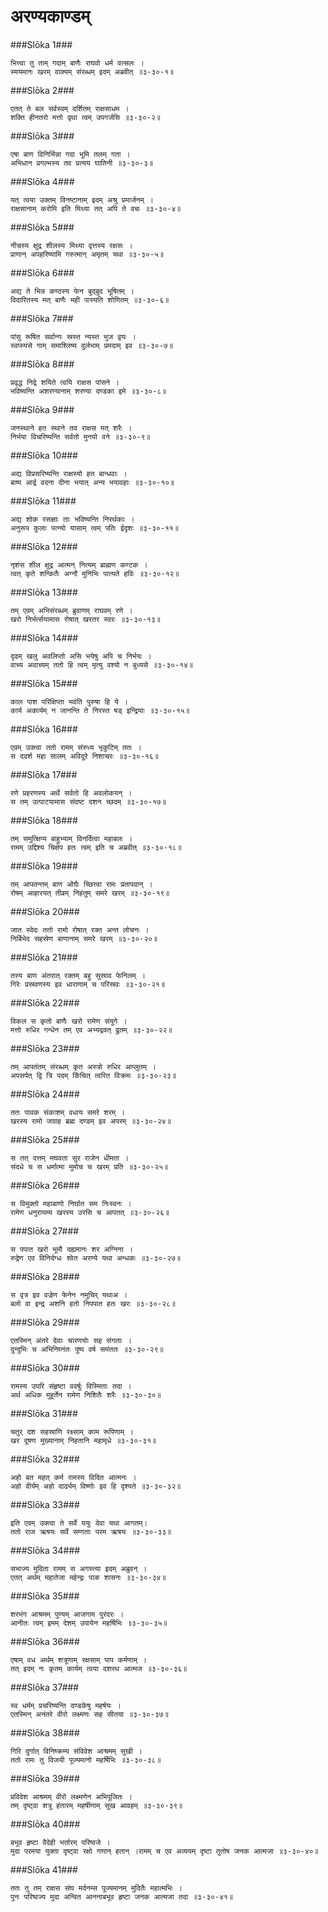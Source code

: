 अरण्यकाण्डम्
===============================


###Slōka 1###


    भित्त्वा तु ताम् गदाम् बाणैः राघवो धर्म वत्सलः ।
    स्मयमानः खरम् वाक्यम् संरब्धम् इदम् अब्रवीत् ॥३-३०-१॥


###Slōka 2###


    एतत् ते बल सर्वस्वम् दर्शितम् राक्षसाधम ।
    शक्ति हीनतरो मत्तो वृथा त्वम् उपगर्जसि ॥३-३०-२॥


###Slōka 3###


    एषा बाण विनिर्भिन्ना गदा भूमि तलम् गता ।
    अभिधान प्रगल्भस्य तव प्रत्यय घातिनी ॥३-३०-३॥


###Slōka 4###


    यत् त्वया उक्तम् विनष्टानाम् इदम् अश्रु प्रमार्जनम् ।
    राक्षसानाम् करोमि इति मिथ्या तत् अपि ते वचः ॥३-३०-४॥


###Slōka 5###


    नीचस्य क्षुद्र शीलस्य मिथ्या वृत्तस्य रक्षसः ।
    प्राणान् अपहरिष्यामि गरुत्मान् अमृतम् यथा ॥३-३०-५॥


###Slōka 6###


    अद्य ते भिन्न कण्ठस्य फेन बुद्बुद भूषितम् ।
    विदारितस्य मत् बाणैः मही पास्यति शोणितम् ॥३-३०-६॥


###Slōka 7###


    पांसु रूषित सर्वान्गः स्रस्त न्यस्त भुज द्वयः ।
    स्वप्स्यसे गाम् समाश्लिष्य दुर्लभाम् प्रमदाम् इव ॥३-३०-७॥


###Slōka 8###


    प्रवृद्ध निद्रे शयिते त्वयि राक्षस पांसने ।
    भविष्यन्ति अशरण्यानाम् शरण्या दण्डका इमे ॥३-३०-८॥


###Slōka 9###


    जनस्थाने हत स्थाने तव राक्षस मत् शरैः ।
    निर्भया विचरिष्यन्ति सर्वतो मुनयो वने ॥३-३०-९॥


###Slōka 10###


    अद्य विप्रसरिष्यन्ति राक्षस्यो हत बान्धवाः ।
    बाष्प आर्द्र वदना दीना भयात् अन्य भयावहाः ॥३-३०-१०॥


###Slōka 11###


    अद्य शोक रसज्ञाः ताः भविष्यन्ति निरर्थकाः ।
    अनुरूप कुलाः पत्न्यो यासाम् त्वम् पतिः ईदृशः ॥३-३०-११॥


###Slōka 12###


    नृशंस शील क्षुद्र आत्मन् नित्यम् ब्राह्मण कण्टक ।
    त्वत् कृते शन्कितैः अग्नौ मुनिभिः पात्यते हविः ॥३-३०-१२॥


###Slōka 13###


    तम् एवम् अभिसंरब्धम् ब्रुवाणम् राघवम् रणे ।
    खरो निर्भर्त्सयामास रोषात् खरतर स्वरः ॥३-३०-१३॥


###Slōka 14###


    दृढम् खलु अवलिप्तो असि भयेषु अपि च निर्भयः ।
    वाच्य अवाच्यम् ततो हि त्वम् मृत्यु वश्यो न बुध्यसे ॥३-३०-१४॥


###Slōka 15###


    काल पाश परिक्षिप्ता भवंति पुरुषा हि ये ।
    कार्य अकार्यम् न जानन्ति ते निरस्त षड् इन्द्रियाः ॥३-३०-१५॥


###Slōka 16###


    एवम् उक्त्वा ततो रामम् संरुध्य भृकुटिम् ततः ।
    स ददर्श महा सालम् अविदूरे निशाचरः ॥३-३०-१६॥


###Slōka 17###


    रणे प्रहरणस्य अर्थे सर्वतो हि अवलोकयन् ।
    स तम् उत्पाटयामास संदष्ट दशन च्छदम् ॥३-३०-१७॥


###Slōka 18###


    तम् समुत्क्षिप्य बाहुभ्याम् विनर्दित्वा महाबलः ।
    रामम् उद्दिश्य चिक्षेप हतः त्वम् इति च अब्रवीत् ॥३-३०-१८॥


###Slōka 19###


    तम् आपतन्तम् बाण ओघैः च्छित्त्वा रामः प्रतापवान् ।
    रोषम् आहारयत् तीव्रम् निहंतुम् समरे खरम् ॥३-३०-१९॥


###Slōka 20###


    जात स्वेदः ततो रामो रोषात् रक्त अन्त लोचनः ।
    निर्बिभेद सहस्रेण बाणानाम् समरे खरम् ॥३-३०-२०॥


###Slōka 21###


    तस्य बाण अंतरात् रक्तम् बहु सुस्राव फेनिलम् ।
    गिरेः प्रस्रवणस्य इव धाराणाम् च परिस्रवः ॥३-३०-२१॥


###Slōka 22###


    विकल स कृतो बाणैः खरो रामेण संयुगे ।
    मत्तो रुधिर गन्धेन तम् एव अभ्यद्रवत् द्रुतम् ॥३-३०-२२॥


###Slōka 23###


    तम् आपतंतम् संरब्धम् कृत अस्त्रो रुधिर आप्लुतम् ।
    अपसर्पत् द्वि त्रि पदम् किंचित् त्वरित विक्रमः ॥३-३०-२३॥


###Slōka 24###


    ततः पावक संकाशम् वधाय समरे शरम् ।
    खरस्य रामो जग्राह ब्रह्म दण्डम् इव अपरम् ॥३-३०-२४॥


###Slōka 25###


    स तत् दत्तम् मघवता सुर राजेन धीमता ।
    संदधे च स धर्मात्मा मुमोच च खरम् प्रति ॥३-३०-२५॥


###Slōka 26###


    स विमुक्तो महाबाणो निर्घात सम निःस्वनः ।
    रामेण धनुरायम्य खरस्य उरसि च आपतत् ॥३-३०-२६॥


###Slōka 27###


    स पपात खरो भूमौ दह्यमानः शर अग्निना ।
    रुद्रेण एव विनिर्दग्धः श्वेत अरण्ये यथा अन्धकः ॥३-३०-२७॥


###Slōka 28###


    स वृत्र इव वज्रेण फेनेन नमुचिर् यथाअ ।
    बलो वा इन्द्र अशनि हतो निपपात हतः खरः ॥३-३०-२८॥


###Slōka 29###


    एतस्मिन् अंतरे देवाः चारणयोः सह संगताः ।
    दुन्दुभिः च अभिनिघ्नंतः पुष्प वर्ष समंततः ॥३-३०-२९॥


###Slōka 30###


    रामस्य उपरि संहृष्टा ववर्षुः विस्मिताः तदा ।
    अर्थ अधिक मुहूर्तेन रामेण निशितैः शरैः ॥३-३०-३०॥


###Slōka 31###


    चतुर् दश सहस्राणि रक्ष्साम् काम रूपिणाम् ।
    खर दूषण मुख्यानाम् निहतानि महामृधे ॥३-३०-३१॥


###Slōka 32###


    अहो बत महत् कर्म रामस्य विदित आत्मनः ।
    अहो वीर्यम् अहो दार्ढ्यम् विष्णोः इव हि दृश्यते ॥३-३०-३२॥


###Slōka 33###


    इति एवम् उक्त्वा ते सर्वे ययुः देवा यथा आगतम्।
    ततो राज ऋषयः सर्वे सम्गताः परम ऋषयः ॥३-३०-३३॥


###Slōka 34###


    सभाज्य मुदिता रामम् स अगस्त्या इदम् अब्रुवन् ।
    एतत् अर्थम् महातेजा महेन्द्रः पाक शासनः ॥३-३०-३४॥


###Slōka 35###


    शरभंग आश्रमम् पुण्यम् आजगाम पुरंदरः ।
    आनीतः त्वम् इमम् देशम् उपायेन महर्षिभिः ॥३-३०-३५॥


###Slōka 36###


    एषाम् वध अर्थम् शत्रूणाम् रक्षसाम् पाप कर्मणाम् ।
    तत् इदम् नः कृतम् कार्यम् त्वया दशरथ आत्मज ॥३-३०-३६॥


###Slōka 37###


    स्व धर्मम् प्रचरिष्यन्ति दण्डकेषु महर्षयः ।
    एतस्मिन् अनंतरे वीरो लक्ष्मणः सह सीतया ॥३-३०-३७॥


###Slōka 38###


    गिरि दुर्गात् विनिष्क्रम्य संविवेश आश्रमम् सुखी ।
    ततो रामः तु विजयी पूज्यमानो महर्षिभिः ॥३-३०-३८॥


###Slōka 39###


    प्रविवेश आश्रमम् वीरो लक्ष्मणेन अभिपूजितः ।
    तम् दृष्ट्वा शत्रु हंतारम् महर्षीणाम् सुख आवहम् ॥३-३०-३९॥


###Slōka 40###


    बभूव हृष्टा वैदेही भर्तारम् परिष्वजे ।
    मुदा परमया युक्ता दृष्ट्वा रक्षो गणान् हतान् ।रामम् च एव अव्ययम् दृष्टा तुतोष जनक आत्मजा ॥३-३०-४०॥


###Slōka 41###


    ततः तु तम् राक्षस संघ मर्दनम्स पूज्यमानम् मुदितैः महात्मभिः ।
    पुनः परिष्वज्य मुदा अन्वित आननाबभूव हृष्टा जनक आत्मजा तदा ॥३-३०-४१॥


